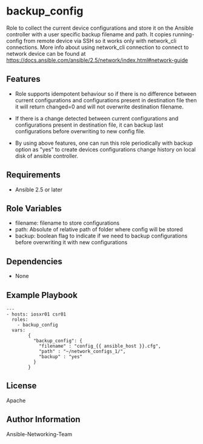 backup_config
=========

Role to collect the current device configurations and store it on the Ansible
controller with a user specific backup filename and path. It copies running-config
from remote device via SSH so it works only with network_cli connections.
More info about using network_cli connection to connect to network device can be
found at https://docs.ansible.com/ansible/2.5/network/index.html#network-guide

Features
--------

- Role supports idempotent behaviour so if there is no difference between current configurations
and configurations present in destination file then it will return changed=0 and will not overwrite
destination filename. 

- If there is a change detected between current configurations and configurations present in 
destination file, it can backup last configurations before overwriting to new config file. 

- By using above features, one can run this role periodically with backup option as "yes" to 
create devices configurations change history on local disk of ansible controller.

Requirements
------------

- Ansible 2.5 or later

Role Variables
--------------

- filename: filename to store configurations
- path: Absolute of relative path of folder where config will be stored
- backup: boolean flag to indicate if we need to backup configurations before
overwriting it with new configurations

Dependencies
------------
- None

Example Playbook
----------------

```
---
- hosts: iosxr01 csr01
  roles:
    - backup_config
  vars:
        {
          "backup_config": {
            "filename" : "config_{{ ansible_host }}.cfg",
            "path" : "~/network_configs_1/",
            "backup" : "yes"
          }
        }

```
License
-------

Apache

Author Information
------------------

Ansible-Networking-Team
